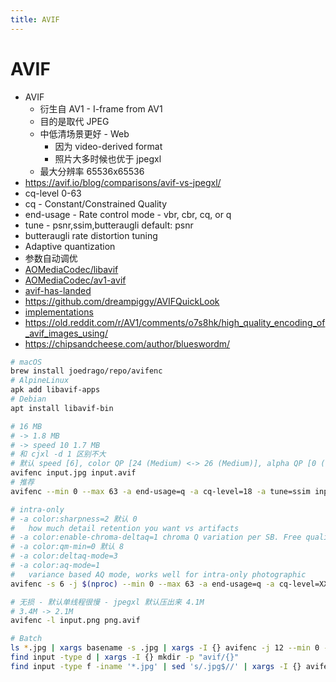 ```yaml
---
title: AVIF
---
```


# AVIF

- AVIF
  - 衍生自 AV1 - I-frame from AV1
  - 目的是取代 JPEG
  - 中低清场景更好 - Web
    - 因为 video-derived format
    - 照片大多时候也优于 jpegxl
  - 最大分辨率 65536x65536
- https://avif.io/blog/comparisons/avif-vs-jpegxl/
- cq-level 0-63
- cq - Constant/Constrained Quality
- end-usage - Rate control mode - vbr, cbr, cq, or q
- tune - psnr,ssim,butteraugli default: psnr
- butteraugli rate distortion tuning
- Adaptive quantization
- 参数自动调优
- [AOMediaCodec/libavif](https://github.com/AOMediaCodec/libavif)
- [AOMediaCodec/av1-avif](https://github.com/AOMediaCodec/av1-avif)
- [avif-has-landed](https://jakearchibald.com/2020/avif-has-landed/)
- https://github.com/dreampiggy/AVIFQuickLook
- [implementations](https://github.com/AOMediaCodec/av1-avif/wiki#implementations)
- https://old.reddit.com/r/AV1/comments/o7s8hk/high_quality_encoding_of_avif_images_using/
- https://chipsandcheese.com/author/blueswordm/

```bash
# macOS
brew install joedrago/repo/avifenc
# AlpineLinux
apk add libavif-apps
# Debian
apt install libavif-bin

# 16 MB
# -> 1.8 MB
# -> speed 10 1.7 MB
# 和 cjxl -d 1 区别不大
# 默认 speed [6], color QP [24 (Medium) <-> 26 (Medium)], alpha QP [0 (Lossless) <-> 0 (Lossless)], tileRowsLog2 [0], tileColsLog2 [0], 1 worker thread(s)
avifenc input.jpg input.avif
# 推荐
avifenc --min 0 --max 63 -a end-usage=q -a cq-level=18 -a tune=ssim input.jpg input.avif

# intra-only
# -a color:sharpness=2 默认 0
#   how much detail retention you want vs artifacts
# -a color:enable-chroma-deltaq=1 chroma Q variation per SB. Free quality increase
# -a color:qm-min=0 默认 8
# -a color:deltaq-mode=3
# -a color:aq-mode=1
#   variance based AQ mode, works well for intra-only photographic
avifenc -s 6 -j $(nproc) --min 0 --max 63 -a end-usage=q -a cq-level=XX -a color:aq-mode=1 -a color:sharpness=2 -a tune=butteraugli -a color:enable-chroma-deltaq=1 -a color:qm-min=0 -a color:deltaq-mode=3 i.png o.avif

# 无损 - 默认单线程很慢 - jpegxl 默认压出来 4.1M
# 3.4M -> 2.1M
avifenc -l input.png png.avif

# Batch
ls *.jpg | xargs basename -s .jpg | xargs -I {} avifenc -j 12 --min 0 --max 63 -a end-usage=q -a cq-level=18 -a tune=ssim  {}.jpg ../avif/{}.avif
find input -type d | xargs -I {} mkdir -p "avif/{}"
find input -type f -iname '*.jpg' | sed 's/.jpg$//' | xargs -I {} avifenc -j $(nproc) --min 0 --max 63 -a end-usage=q -a cq-level=18 -a tune=ssim -a color:aq-mode=1 -a color:sharpness=2 -a color:enable-chroma-deltaq=1 -a color:qm-min=0 {}.jpg avif/{}.avif
```
